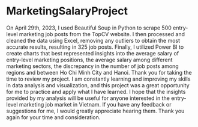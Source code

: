 # MarketingSalaryProject
On April 29th, 2023, I used Beautiful Soup in Python to scrape 500 entry-level marketing job posts from the TopCV website. I then processed and cleaned the data using Excel, removing any outliers to obtain the most accurate results, resulting in 325 job posts. Finally, I utilized Power BI to create charts that best represented insights into the average salary of entry-level marketing positions, the average salary among different marketing sectors, the discrepancy in the number of job posts among regions and between Ho Chi Minh City and Hanoi. Thank you for taking the time to review my project. I am constantly learning and improving my skills in data analysis and visualization, and this project was a great opportunity for me to practice and apply what I have learned. I hope that the insights provided by my analysis will be useful for anyone interested in the entry-level marketing job market in Vietnam. If you have any feedback or suggestions for me, I would greatly appreciate hearing them. Thank you again for your time and consideration.
